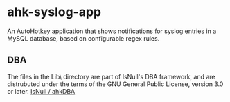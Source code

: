 ahk-syslog-app
==============

An AutoHotkey application that shows notifications for syslog entries in a MySQL database, based on configurable regex rules.

## DBA
The files in the Lib\ directory are part of IsNull's DBA framework, and
are distrubuted under the terms of the GNU General Public License,
version 3.0 or later. [IsNull / ahkDBA](https://github.com/IsNull/ahkDBA)
